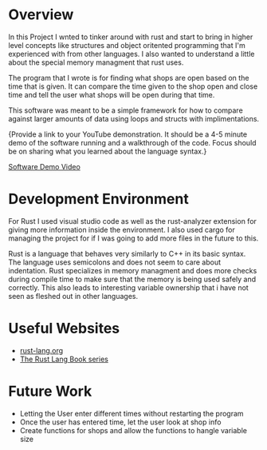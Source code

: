 # Overview

In this Project I wnted to tinker around with rust and start to bring in higher level 
concepts like structures and object oritented programming that I'm experienced with
from other languages. I also wanted to understand a little about the special memory
managment that rust uses.

The program that I wrote is for finding what shops are open based on the time 
that is given. It can compare the time given to the shop open and close time
and tell the user what shops will be open during that time. 


This software was meant to be a simple framework for how to compare against
larger amounts of data using loops and structs with implimentations. 

{Provide a link to your YouTube demonstration. It should be a 4-5 minute demo of the software running and a walkthrough of the code. Focus should be on sharing what you learned about the language syntax.}

[Software Demo Video](https://youtu.be/_hGZYiFFwRc)

# Development Environment


For Rust I used visual studio code as well as the rust-analyzer
extension for giving more information inside the environment.
I also used cargo for managing the project for if I was going 
to add more files in the future to this. 

Rust is a language that behaves very similarly to C++ in its 
basic syntax. The language uses semicolons and does not seem to care 
about indentation. Rust specializes in memory managment and does
more checks during compile time to make sure that the memory is being
used safely and correctly. This also leads to interesting variable 
ownership that i have not seen as fleshed out in other languages. 

# Useful Websites

- [rust-lang.org](https://doc.rust-lang.org/std/keyword.impl.html)
- [The Rust Lang Book series](https://www.youtube.com/playlist?list=PLai5B987bZ9CoVR-QEIN9foz4QCJ0H2Y8)

# Future Work

- Letting the User enter different times without restarting the program
- Once the user has entered time, let the user look at shop info
- Create functions for shops and allow the functions to hangle variable size

